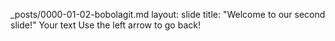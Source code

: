 _posts/0000-01-02-bobolagit.md
layout: slide
title: "Welcome to our second slide!"
Your text
Use the left arrow to go back!

